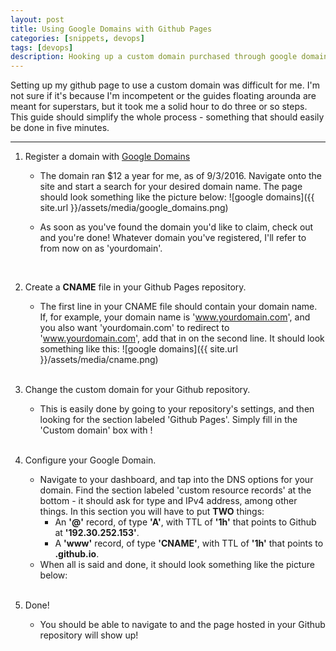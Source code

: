 ```yaml
---
layout: post
title: Using Google Domains with Github Pages
categories: [snippets, devops]
tags: [devops]
description: Hooking up a custom domain purchased through google domains with your site hosted through github - no more username.github.io sites!
---
```


Setting up my github page to use a custom domain was difficult for me. I'm not sure if it's because I'm incompetent or the guides
floating arounda are meant for superstars, but it took me a solid hour to do three or so steps. This guide should simplify the 
whole process - something that should easily be done in five minutes.

***
1. Register a domain with [Google Domains](https://domains.google/)  
      
    * The domain ran $12 a year for me, as of 9/3/2016. Navigate onto the site and start a search for your desired domain name. The page should look something like the picture below:
    ![google domains]({{ site.url }}/assets/media/google_domains.png)  

    * As soon as you've found the domain you'd like to claim, check out and you're done! Whatever domain you've registered, I'll refer to from now on as 'yourdomain'.  
    <br>


2. Create a **CNAME** file in your Github Pages repository.  

    * The first line in your CNAME file should contain your domain name. If, for example, your domain name is 'www.yourdomain.com', 
    and you also want 'yourdomain.com' to redirect to 'www.yourdomain.com', add that in on the second line. It should look something like this:
    ![google domains]({{ site.url }}/assets/media/cname.png)  
    <br>


3. Change the custom domain for your Github repository.  

    * This is easily done by going to your repository's settings, and then looking for the section labeled 'Github Pages'. Simply fill in the 'Custom domain' box with <yourdomain>!  
    <br>


4. Configure your Google Domain.  
  
    * Navigate to your dashboard, and tap into the DNS options for your domain. Find the section labeled 'custom resource records' at the bottom - it should ask for type and IPv4 address, among other things. In this section you will have to put **TWO** things:
        - An **'@'** record, of type **'A'**, with TTL of **'1h'** that points to Github at **'192.30.252.153'**.
        - A **'www'** record, of type **'CNAME'**, with TTL of **'1h'** that points to **<yourusername>.github.io**.  
     * When all is said and done, it should look something like the picture below:  
     <br>


5. Done!

    * You should be able to navigate to <yourdomain> and the page hosted in your Github repository will show up!
